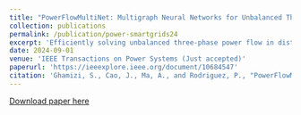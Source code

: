 ```yaml
---
title: "PowerFlowMultiNet: Multigraph Neural Networks for Unbalanced Three-Phase Distribution Systems"
collection: publications
permalink: /publication/power-smartgrids24
excerpt: 'Efficiently solving unbalanced three-phase power flow in distribution grids is pivotal for grid analysis and simulation. There is a pressing need for scalable algorithms capable of handling large-scale unbalanced power grids that can provide accurate and fast solutions. To address this, deep learning techniques, especially Graph Neural Networks (GNNs), have emerged. However, existing literature primarily focuses on balanced networks, leaving a critical gap in supporting unbalanced three-phase power grids. This letter introduces PowerFlowMultiNet, a novel multigraph GNN framework explicitly designed for unbalanced three-phase power grids. The proposed approach models each phase separately in a multigraph representation, effectively capturing the inherent asymmetry in unbalanced grids. A graph embedding mechanism utilizing message passing is introduced to capture spatial dependencies within the power system network. PowerFlowMultiNet outperforms traditional methods and other deep learning approaches in terms of accuracy and computational speed. Rigorous testing reveals significantly lower error rates and a notable hundredfold increase in computational speed for large power networks compared to model-based methods. '
date: 2024-09-01
venue: 'IEEE Transactions on Power Systems (Just accepted)'
paperurl: 'https://ieeexplore.ieee.org/document/10684547'
citation: 'Ghamizi, S., Cao, J., Ma, A., and Rodriguez, P., "PowerFlowMultiNet: Multigraph Neural Networks for Unbalanced Three-Phase Distribution Systems," in IEEE Transactions on Power Systems, doi: 10.1109/TPWRS.2024.3465088.'
---
```

[Download paper here](https://arxiv.org/pdf/2403.00892)
